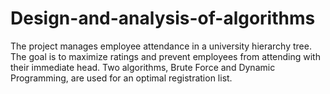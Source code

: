 # Design-and-analysis-of-algorithms
The project manages employee attendance in a university hierarchy tree. The goal is to maximize ratings and prevent employees from attending with their immediate head. Two algorithms, Brute Force and Dynamic Programming, are used for an optimal registration list.
